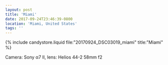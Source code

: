 ```yaml
---
layout: post
title: 'Miami'
date: 2017-09-24T23:46:39-0800
location: 'Miami, United States'
tags: ''
---
```


{% include candystore.liquid file:"20170924_DSC03019_miami" title:"Miami" %}

Camera: Sony α7 II, lens: Helios 44-2 58mm f2
